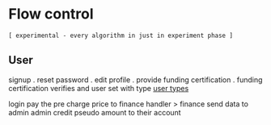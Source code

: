 <!-- the way how different users are supposed to login to site and follow their task  -->
 <link rel="stylesheet" href="https://cdn.jsdelivr.net/gh/subbrat/el@main/css/s6tn.css"/>

# Flow control

`[ experimental - every algorithm in just in experiment phase ]`

## User
signup . reset password . edit profile . provide funding certification . funding certification verifies and user set with type [user types](https://google.com)

login
    pay the pre charge price to finance handler > finance send data to admin admin credit pseudo amount to their account
